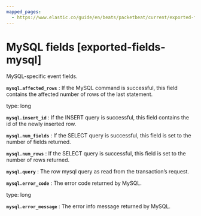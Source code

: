 ```yaml
---
mapped_pages:
  - https://www.elastic.co/guide/en/beats/packetbeat/current/exported-fields-mysql.html
---
```


# MySQL fields [exported-fields-mysql]

MySQL-specific event fields.

**`mysql.affected_rows`**
:   If the MySQL command is successful, this field contains the affected number of rows of the last statement.

type: long


**`mysql.insert_id`**
:   If the INSERT query is successful, this field contains the id of the newly inserted row.


**`mysql.num_fields`**
:   If the SELECT query is successful, this field is set to the number of fields returned.


**`mysql.num_rows`**
:   If the SELECT query is successful, this field is set to the number of rows returned.


**`mysql.query`**
:   The row mysql query as read from the transaction’s request.


**`mysql.error_code`**
:   The error code returned by MySQL.

type: long


**`mysql.error_message`**
:   The error info message returned by MySQL.


